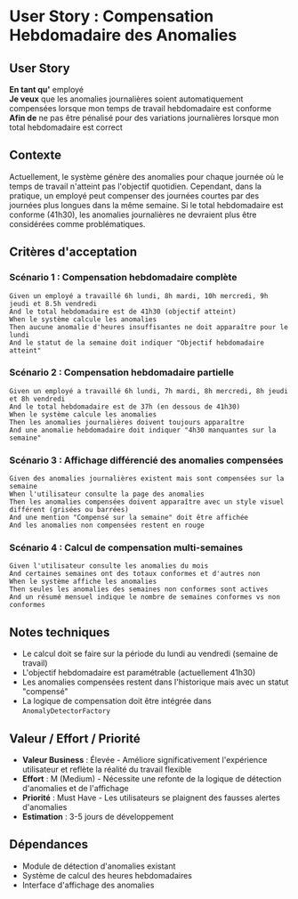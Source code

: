 # User Story : Compensation Hebdomadaire des Anomalies

## User Story
**En tant qu'** employé  
**Je veux** que les anomalies journalières soient automatiquement compensées lorsque mon temps de travail hebdomadaire est conforme  
**Afin de** ne pas être pénalisé pour des variations journalières lorsque mon total hebdomadaire est correct

## Contexte
Actuellement, le système génère des anomalies pour chaque journée où le temps de travail n'atteint pas l'objectif quotidien. Cependant, dans la pratique, un employé peut compenser des journées courtes par des journées plus longues dans la même semaine. Si le total hebdomadaire est conforme (41h30), les anomalies journalières ne devraient plus être considérées comme problématiques.

## Critères d'acceptation

### Scénario 1 : Compensation hebdomadaire complète
```gherkin
Given un employé a travaillé 6h lundi, 8h mardi, 10h mercredi, 9h jeudi et 8.5h vendredi
And le total hebdomadaire est de 41h30 (objectif atteint)
When le système calcule les anomalies
Then aucune anomalie d'heures insuffisantes ne doit apparaître pour le lundi
And le statut de la semaine doit indiquer "Objectif hebdomadaire atteint"
```

### Scénario 2 : Compensation hebdomadaire partielle
```gherkin
Given un employé a travaillé 6h lundi, 7h mardi, 8h mercredi, 8h jeudi et 8h vendredi
And le total hebdomadaire est de 37h (en dessous de 41h30)
When le système calcule les anomalies
Then les anomalies journalières doivent toujours apparaître
And une anomalie hebdomadaire doit indiquer "4h30 manquantes sur la semaine"
```

### Scénario 3 : Affichage différencié des anomalies compensées
```gherkin
Given des anomalies journalières existent mais sont compensées sur la semaine
When l'utilisateur consulte la page des anomalies
Then les anomalies compensées doivent apparaître avec un style visuel différent (grisées ou barrées)
And une mention "Compensé sur la semaine" doit être affichée
And les anomalies non compensées restent en rouge
```

### Scénario 4 : Calcul de compensation multi-semaines
```gherkin
Given l'utilisateur consulte les anomalies du mois
And certaines semaines ont des totaux conformes et d'autres non
When le système affiche les anomalies
Then seules les anomalies des semaines non conformes sont actives
And un résumé mensuel indique le nombre de semaines conformes vs non conformes
```

## Notes techniques
- Le calcul doit se faire sur la période du lundi au vendredi (semaine de travail)
- L'objectif hebdomadaire est paramétrable (actuellement 41h30)
- Les anomalies compensées restent dans l'historique mais avec un statut "compensé"
- La logique de compensation doit être intégrée dans `AnomalyDetectorFactory`

## Valeur / Effort / Priorité
- **Valeur Business** : Élevée - Améliore significativement l'expérience utilisateur et reflète la réalité du travail flexible
- **Effort** : M (Medium) - Nécessite une refonte de la logique de détection d'anomalies et de l'affichage
- **Priorité** : Must Have - Les utilisateurs se plaignent des fausses alertes d'anomalies
- **Estimation** : 3-5 jours de développement

## Dépendances
- Module de détection d'anomalies existant
- Système de calcul des heures hebdomadaires
- Interface d'affichage des anomalies